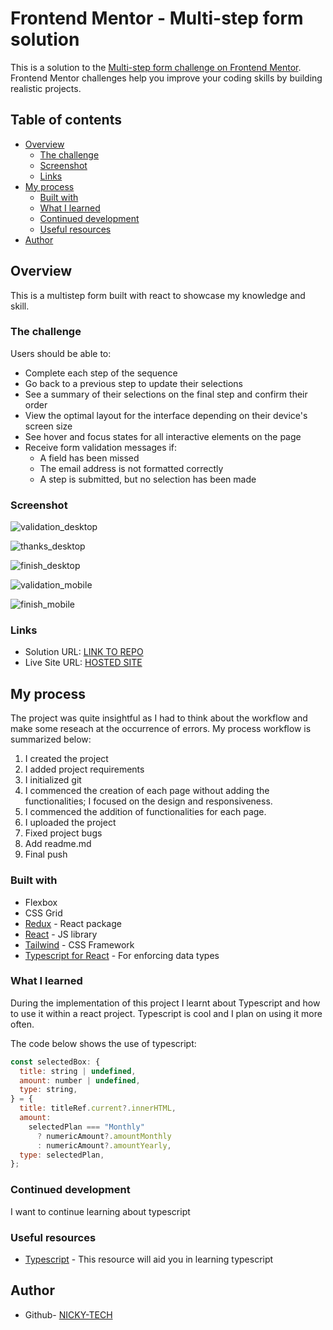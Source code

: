 # Frontend Mentor - Multi-step form solution

This is a solution to the [Multi-step form challenge on Frontend Mentor](https://www.frontendmentor.io/challenges/multistep-form-YVAnSdqQBJ). Frontend Mentor challenges help you improve your coding skills by building realistic projects.

## Table of contents

- [Overview](#overview)
  - [The challenge](#the-challenge)
  - [Screenshot](#screenshot)
  - [Links](#links)
- [My process](#my-process)
  - [Built with](#built-with)
  - [What I learned](#what-i-learned)
  - [Continued development](#continued-development)
  - [Useful resources](#useful-resources)
- [Author](#author)

## Overview

This is a multistep form built with react to showcase my knowledge and skill.

### The challenge

Users should be able to:

- Complete each step of the sequence
- Go back to a previous step to update their selections
- See a summary of their selections on the final step and confirm their order
- View the optimal layout for the interface depending on their device's screen size
- See hover and focus states for all interactive elements on the page
- Receive form validation messages if:
  - A field has been missed
  - The email address is not formatted correctly
  - A step is submitted, but no selection has been made

### Screenshot
![validation_desktop](./src/resources/images/validation_desktop.png)

![thanks_desktop](./src/resources/images/thanks_desktop.png)

![finish_desktop](./src/resources/images/finish_desktop.png)

![validation_mobile](./src/resources/images/validation_mobile.png)

![finish_mobile](./src/resources/images/finish_mobile.png)


### Links

- Solution URL: [LINK TO REPO](https://github.com/NICKY-TECH/MULTI-FORM)
- Live Site URL: [HOSTED SITE](https://multi-form-orpin.vercel.app/)

## My process

The project was quite insightful as I had to think about the workflow and make some reseach at the occurrence of errors.
My process workflow is summarized below:

1. I created the project
2. I added project requirements
3. I initialized git
4. I commenced the creation of each page without adding the functionalities; I focused on the design and responsiveness.
5. I commenced the addition of functionalities for each page.
6. I uploaded the project
7. Fixed project bugs
8. Add readme.md
9. Final push

### Built with

- Flexbox
- CSS Grid
- [Redux](https://redux.js.org/) - React package
- [React](https://reactjs.org/) - JS library
- [Tailwind](https://tailwindcss.com/docs/installation) - CSS Framework
- [Typescript for React](https://react.dev/learn/typescript) - For enforcing data types

### What I learned

During the implementation of this project I learnt about Typescript and how to use it within a react project. Typescript is cool and I plan on using it more often.

The code below shows the use of typescript:

```js
const selectedBox: {
  title: string | undefined,
  amount: number | undefined,
  type: string,
} = {
  title: titleRef.current?.innerHTML,
  amount:
    selectedPlan === "Monthly"
      ? numericAmount?.amountMonthly
      : numericAmount?.amountYearly,
  type: selectedPlan,
};
```

### Continued development

I want to continue learning about typescript

### Useful resources

- [Typescript](https://www.w3schools.com/typescript/) - This resource will aid you in learning typescript

## Author

- Github- [NICKY-TECH](https://github.com/NICKY-TECH)
